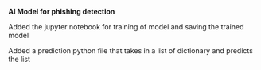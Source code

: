 **AI Model for phishing detection**

Added the jupyter notebook for training of model and saving the trained model

Added a prediction python file that takes in a list of dictionary and predicts the list

